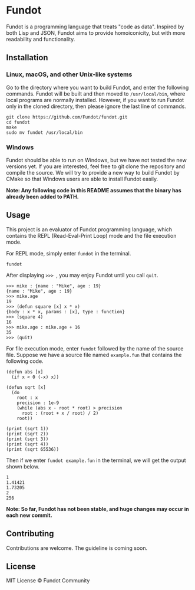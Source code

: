 # Fundot

Fundot is a  programming language that treats "code as data". Inspired by both Lisp and JSON, Fundot aims to provide homoiconicity, but with more readability and functionality.

## Installation

### Linux, macOS, and other Unix-like systems

Go to the directory where you want to build Fundot, and enter the following commands. Fundot will be built and then moved to `/usr/local/bin`, where local programs are normally installed. However, if you want to run Fundot only in the cloned directory, then please ignore the last line of commands.

    git clone https://github.com/Fundot/fundot.git
    cd fundot
    make
    sudo mv fundot /usr/local/bin
### Windows

Fundot should be able to run on Windows, but we have not tested the new versions yet. If you are interested, feel free to git clone the repository and compile the source. We will try to provide a new way to build Fundot by CMake so that Windows users are able to install Fundot easily.

**Note: Any following code in this README assumes that the binary has already been added to PATH.**

## Usage

This project is an evaluator of Fundot programming language, which contains the REPL (Read-Eval-Print Loop) mode and the file execution mode.

For REPL mode, simply enter `fundot` in the terminal.

    fundot
After displaying `>>> `, you may enjoy Fundot until you call `quit`.

```Fundot
>>> mike : {name : "Mike", age : 19}
{name : "Mike", age : 19}
>>> mike.age
19
>>> (defun square [x] x * x)
{body : x * x, params : [x], type : function}
>>> (square 4)
16
>>> mike.age : mike.age + 16
35
>>> (quit)
```
For file execution mode, enter `fundot` followed by the name of the source file. Suppose we have a source file named `example.fun` that contains the following code.

```Fundot
(defun abs [x]
  (if x < 0 (-x) x))

(defun sqrt [x]
  (do
    root : x
    precision : 1e-9
    (while (abs x - root * root) > precision
      root : (root + x / root) / 2)
    root))

(print (sqrt 1))
(print (sqrt 2))
(print (sqrt 3))
(print (sqrt 4))
(print (sqrt 65536))
```
Then if we enter `fundot example.fun` in the terminal, we will get the output shown below.

    1
    1.41421
    1.73205
    2
    256
**Note: So far, Fundot has not been stable, and huge changes may occur in each new commit.**

## Contributing

Contributions are welcome. The guideline is coming soon.

## License

MIT License © Fundot Community


